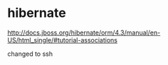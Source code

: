 # hibernate


http://docs.jboss.org/hibernate/orm/4.3/manual/en-US/html_single/#tutorial-associations

changed to ssh